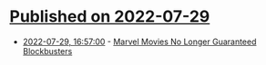 # [Published on 2022-07-29](index.md)

* [2022-07-29, 16:57:00](https://entertainment.slashdot.org/story/22/07/29/1658208/marvel-movies-no-longer-guaranteed-blockbusters?utm_source=rss1.0mainlinkanon&utm_medium=feed) - [Marvel Movies No Longer Guaranteed Blockbusters](https://entertainment.slashdot.org/story/22/07/29/1658208/marvel-movies-no-longer-guaranteed-blockbusters?utm_source=rss1.0mainlinkanon&utm_medium=feed)
